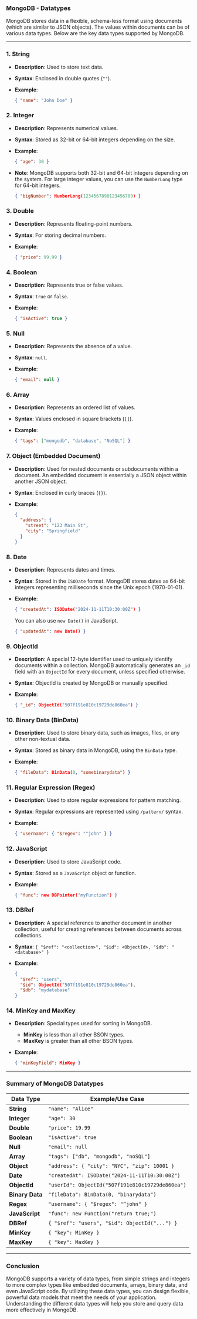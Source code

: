 ### **MongoDB - Datatypes**

MongoDB stores data in a flexible, schema-less format using documents (which are similar to JSON objects). The values within documents can be of various data types. Below are the key data types supported by MongoDB.

---

### **1. String**

- **Description**: Used to store text data.
- **Syntax**: Enclosed in double quotes (`""`).
- **Example**:
  
  ```json
  { "name": "John Doe" }
  ```

### **2. Integer**

- **Description**: Represents numerical values.
- **Syntax**: Stored as 32-bit or 64-bit integers depending on the size.
- **Example**:
  
  ```json
  { "age": 30 }
  ```

- **Note**: MongoDB supports both 32-bit and 64-bit integers depending on the system. For large integer values, you can use the `NumberLong` type for 64-bit integers.

  ```json
  { "bigNumber": NumberLong(1234567890123456789) }
  ```

### **3. Double**

- **Description**: Represents floating-point numbers.
- **Syntax**: For storing decimal numbers.
- **Example**:
  
  ```json
  { "price": 99.99 }
  ```

### **4. Boolean**

- **Description**: Represents true or false values.
- **Syntax**: `true` or `false`.
- **Example**:

  ```json
  { "isActive": true }
  ```

### **5. Null**

- **Description**: Represents the absence of a value.
- **Syntax**: `null`.
- **Example**:

  ```json
  { "email": null }
  ```

### **6. Array**

- **Description**: Represents an ordered list of values.
- **Syntax**: Values enclosed in square brackets (`[]`).
- **Example**:

  ```json
  { "tags": ["mongodb", "database", "NoSQL"] }
  ```

### **7. Object (Embedded Document)**

- **Description**: Used for nested documents or subdocuments within a document. An embedded document is essentially a JSON object within another JSON object.
- **Syntax**: Enclosed in curly braces (`{}`).
- **Example**:

  ```json
  { 
    "address": { 
      "street": "123 Main St", 
      "city": "Springfield" 
    }
  }
  ```

### **8. Date**

- **Description**: Represents dates and times.
- **Syntax**: Stored in the `ISODate` format. MongoDB stores dates as 64-bit integers representing milliseconds since the Unix epoch (1970-01-01).
- **Example**:

  ```json
  { "createdAt": ISODate("2024-11-11T10:30:00Z") }
  ```

  You can also use `new Date()` in JavaScript.

  ```json
  { "updatedAt": new Date() }
  ```

### **9. ObjectId**

- **Description**: A special 12-byte identifier used to uniquely identify documents within a collection. MongoDB automatically generates an `_id` field with an `ObjectId` for every document, unless specified otherwise.
- **Syntax**: ObjectId is created by MongoDB or manually specified.
- **Example**:

  ```json
  { "_id": ObjectId("507f191e810c19729de860ea") }
  ```

### **10. Binary Data (BinData)**

- **Description**: Used to store binary data, such as images, files, or any other non-textual data.
- **Syntax**: Stored as binary data in MongoDB, using the `BinData` type.
- **Example**:

  ```json
  { "fileData": BinData(0, "somebinarydata") }
  ```

### **11. Regular Expression (Regex)**

- **Description**: Used to store regular expressions for pattern matching.
- **Syntax**: Regular expressions are represented using `/pattern/` syntax.
- **Example**:

  ```json
  { "username": { "$regex": "^john" } }
  ```

### **12. JavaScript**

- **Description**: Used to store JavaScript code.
- **Syntax**: Stored as a `JavaScript` object or function.
- **Example**:

  ```json
  { "func": new DBPointer("myFunction") }
  ```

### **13. DBRef**

- **Description**: A special reference to another document in another collection, useful for creating references between documents across collections.
- **Syntax**: `{ "$ref": "<collection>", "$id": <ObjectId>, "$db": "<database>" }`
- **Example**:

  ```json
  { 
    "$ref": "users", 
    "$id": ObjectId("507f191e810c19729de860ea"),
    "$db": "mydatabase"
  }
  ```

### **14. MinKey and MaxKey**

- **Description**: Special types used for sorting in MongoDB. 
  - **MinKey** is less than all other BSON types.
  - **MaxKey** is greater than all other BSON types.
- **Example**:

  ```json
  { "minKeyField": MinKey }
  ```

---

### **Summary of MongoDB Datatypes**

| Data Type       | Example/Use Case                                    |
|-----------------|------------------------------------------------------|
| **String**      | `"name": "Alice"`                                    |
| **Integer**     | `"age": 30`                                          |
| **Double**      | `"price": 19.99`                                     |
| **Boolean**     | `"isActive": true`                                   |
| **Null**        | `"email": null`                                      |
| **Array**       | `"tags": ["db", "mongodb", "noSQL"]`                 |
| **Object**      | `"address": { "city": "NYC", "zip": 10001 }`         |
| **Date**        | `"createdAt": ISODate("2024-11-11T10:30:00Z")`       |
| **ObjectId**    | `"userId": ObjectId("507f191e810c19729de860ea")`     |
| **Binary Data** | `"fileData": BinData(0, "binarydata")`               |
| **Regex**       | `"username": { "$regex": "^john" }`                  |
| **JavaScript**  | `"func": new Function("return true;")`                |
| **DBRef**       | `{ "$ref": "users", "$id": ObjectId("...") }`        |
| **MinKey**      | `{ "key": MinKey }`                                  |
| **MaxKey**      | `{ "key": MaxKey }`                                  |

---

### **Conclusion**

MongoDB supports a variety of data types, from simple strings and integers to more complex types like embedded documents, arrays, binary data, and even JavaScript code. By utilizing these data types, you can design flexible, powerful data models that meet the needs of your application. Understanding the different data types will help you store and query data more effectively in MongoDB.
